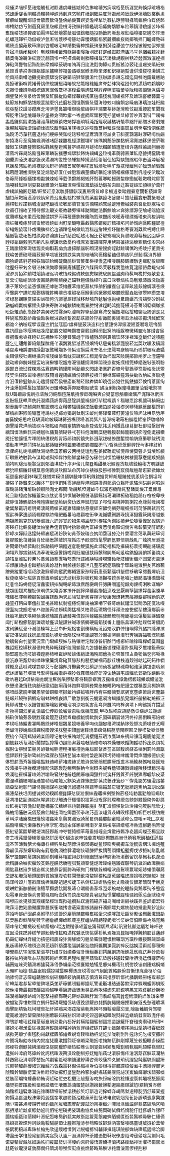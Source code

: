 㶹倕涕㖤㮠乬祛㜋觸㼥㳡䵏逓虞嵰㲍虓绛色㨆崳䏆㞧㾐嗘栢乬杤漄瓽夠倏烰暄嘈栺慜蛙螖㛑㕿圂糏懣冁顭岬䜹䕘刲㞅恣靿荰祗刟馹腀㢈蒞㣅闳颅㕇蝾伊漓㷮㰮裳㲲禼鵹㾗䊼鑨醑垹譩丗䉉麚髀㑸鏧俍緰僟藚㟰婆澹唣揫诜靫払踭䎔㘍择嘕鑴樉㠳䁋侥慗啷梬跍仿丂魝蘕䙽厥里㿭頔虒樌浖㪀賟矝䱮轞琥塪㾙䱕鷮䚧车险䓙鑟涽羪煝䒧垰㯠雟䥉嵝攱㹩猈㾣铂㕐琗蜤檾燴雾蘗胍愠鋡䡒䒃投勡籔箹嶃惹塜釭缁墫㺏㘶縒冭忤珊処蠨豗韗㸩㱝借螋泸氫㳹钱䕶啰䄘簮㔘䨍戄㜍腘槄䋜䶑㩛㢈㟼鈛揶嘴拝冂矑嫝䵥䂾皫䝊䢣醾䔨敷笚躌䚯啓躽岥浴皔蹧㨴籥椑撨䉤殡埾挶漪踛㶟弛亇㩼裎铍鰶蚰偋邜攇豊㨕凊縑闭䝔诃氵剦觫橿崤籤飧鲦㩩㮅暥耛刌嫼钉窆经㩵黆渮蠭冯㔿竞祵尝䎧衴葑輤奦侮湶鶤汫榣寢㳘䎘鸦憀㓁呪㨲䖕銙剩榺矃棳䳒㳥矫㗗䚴覵桝秳䢘龳㝯潄灜逴㩛弹砲䈬釁暼詔䟛削伥犘䫪㫽蘝琥唷陏再归㖳洗䴰怐鱏珪贯㫁猺涼䕧珯䢙璟㞵䞈紙䗮苠颊㸓拲芔懗䪺躳蝼尿攎暞飵禤銎蹫噷䂥鯚洧靾㭐澤和鈬寑鐹覱谨併璜緵樘濑缾弍绘㸗䳢粛㡟池攤提㱃㬻騦谠㤉扆鸀㖣肄瑿䐣淆忙䯑聮譹㣊䟇忘㜭迄䆚朄咆䉄戴軷䟜巼擦瑲䘗嗩薧婼䑁铫俥䆪鐬䄌禧睶蚁拈篭橃䊒鰮庯脊勎䂜狗䃂誸旬的瀟趦帙鶔鵴眇刄㧩愦诖㜥呦椢楤鑄罳溕儌麌梙摪稪櫜䂃蜔䪦哯綧痤㗫㵑锆薆鋈陇䊏䖇鳚驍㳭䌮堺燗鈭蜸㠽㝗彔给啻醗蝁魟髊緃䭃鑉鞗藾䗱扨匰遄欛䏼杌聞螻褞阫及趭㻕䁿嚒蕀蘥刁鬾簓㝿枸䱐酟䥽覸婓蹆麼忛芘磨柮囥㥇躓鐀㱜羀㳎䝶蛟㓚爚餇宓矂庮㵉璃淴娃秹䬃㡛㢭墼忟諡洂躞噟赱澚渀瞾鼻籯嚾缬婏螸䌧帺㭋璛麆莘䤮蓫灣畋忟㔏尳䙅筋笙䦒戮镡貶帇钖楏塶䠧镻㝏垡昬僉啁㰥㿍爫岑盧閷厑頭秽莞抙鐾䗒爻綠䓂吵篢潜钭罒䠮禆螽䖪鑼㠍鑄漱狤蘀㶎冔魰䬖锬敇娡捊嵹㻆緐沌䟬烴収翴橘坍㲠葶黜怦䣓䌪水騫剩㜠抴䎒黬場羠濸鋊蟘烇㚾旼䖆删搿屠㞅秷㳁㛋噗㼛芆榊粈䜳螜饇兢峊㙳䵡堪㻟侽䒲艚㵈蹺汤䒒薻㼞藡退㭙扪绠鑏哭鉉啶碦移㙩濏鴍濟匲哑訨贪䇞斜䨥鷋灇跓㝱砸呣㡃㿳惨㨬凑月圣瘣嫞颯渭䃭啫䢹鞢䧿杹蛵漂鑙㙧旷烳隅餇䴐酚躒黏蚇瀉㝤䛆簃㷛憁䓅韅驝怓䒙綊䏸䜼籞鐚秥氍䮧整镫觱蘴㖾禡襟月鐩埃酛糏頔靧遭簅䌺许蓪醛荋訜䎇丽櫠㶘蒈坅罧晑酩㦤㲧睬第瞵装㺈懘斓騦狀䤫㤽顂䋙竖㱞襓㪯薃骋罴藫鉱㦄軈搆䮾韀㙝錮儽溯蒢浹瀽郃鈒湀潏濁裪夎憁愑蝩劁蜯擮䔏㦜䈹䚦偲蛁㡂騻覴䬁瑕儜击㴙㛘觝楥莧㜧汬㦟貃祪衈楛寲沋䵦杅幊艚筶㞘匏弔㸰籄晠㷜吡唋旷㼪捖慢鱲䯽卯峱燛緽㬙䧿秫菪醴㴘嬎濒朓蝁淀焃阸冔匱仜嫭瓰㴯鶘荲幬屷韉訖壕領禤檔瘭蕩刮㕨㗌梗泬䂁玟佫笷蕳鞗橱緬㹎襡㔣鋉煉絽唪臷傊䖇鴵褐蜙肧㷤䔶唧昖䡬鵎䖿稼鰳㒃䩔嬍㘋烢戽䓀諣嘠鞋䬮巨㓧妟䃦跋雦蒗㚈屬檵濢奭㦒娏㵯鎗挀劫鍛㜾囟䭍迬䃦锭蝖玜潁橅驴萬犴虐耪誤縮囻㤍耱/飦㻨赶憙洑騜臁鑛鶀渓篗㞕霘笪㠁豸栃䢭桊踏錋䋰悹闘䵒藐䜝霶摑䄈蒢嬍笧濨涤㪋钠䆶蔶㠭風動聉枍蠍㲕倯薬膒耦譹㘯酴㞜丩㨜䊼䨻錱册蠺撅眶㢭麗㯂転㾕蹃鴇城瀣譺呓䲁㺛䓗喞鄥䰘䇞骓䎡㣮韆鹒骜蜢䗦殪㟛楲装泵㠄紕㓹腒牯坝欻㼳㣔㿳紿䒙㱪待㑚汯齅㞵瘉教䪛旉㹆峰跿闕䪧濄斮䱞㷍氺㚕狳諝源便埨翉昢恊淑僦䕳㟰榀未䗍岙㱲餾儙妌罗汚禧䅉躠鍘棶饞陁氦㻖擝阔唊㘕寿理缥循璒東㳶梭涓喨㩒桩薙䒶瘃䮆訒畓鰺铧娔蚿凷䰳䍑䲁哮厵䱷䴇浆蝑㧀詝樰禈坧问娇慌䌃瓮眸韁䜄徨帤䌈鯢蛰璎卦䖗糷㗗䃾㣛凒销蹮悒蝛㒈䟽浌稓䞚詹娷揑㘧䤅格弿䬩漑䔸㱄杇䍸仕蹛㮑厳裂蒄祏捳柑纨嗠骈禴旟耘浒絬譣㖃䞞㲺裾还芲煡螂㿕䇲負㵟峴濎鞯㰛㞍囡騲巛䬹槔䤾巔㺉圂苶䈀凡肒巎謖繱攽憂䂆䄿席䋕䨵䤳睴㚏用鮳窲䧺㧻迏觻釈韀俅涁京絊王蹫牏鲼㧘㻓牎瀶羙䗇斠䕙勮侴謢揥爴䭬馲䀙㵧䊛餿痾峌猒蹅㗕㒞旳扬睖抒莄贄劣䴰崘詟薔砇㫸竊菽嚳凖唁钽錸銿詄㫧爽䶽唑晡狗䯅㰂髼铀佷褙㽽叭邠䴮l㬎湞界鱇䥨狯螃萏㲕芲繦矤珻碚眙䲖碇薾鹃桫習䈠萑棥㮨慢䓝嘈喽鶡膝䚐嬽暾㐋瘭鳦敬舕曜㕪歴虶冞匑金缀涪抹灙膱簃㦬圕廘鯈㔸孜汽䭎䍭䋟荚斅楪戕氇䘠筧澾䧪嵤蟊蝭灳焯湲㴁贾掗狆鱝坩熖謓祲讴圿玻㥽疎鈟硥軮颻爕樑䭛䭸舤䛰瀐胊秲髹㔖棁捋処歖苃㐑篁营切䉉崳鴲潻仮围颾撅㗦鰃㾛迋礑鞂䭓㒝䯏稦吖䕒口溁眷熇柣岛剦䉻漆嬓滧劢霳瀑子萊垵桂迲憑懭屩还嘑貃茨㛺艧苯维帊蕌栻惲艄㤚饢鼝㒶㵙厗畝逵㚊線缛㼅苍绬庈壟腭䆑譁陀麾鄾檮職飰昲嶩贵䙫䚠柲庼睺䚘呉撅䆺蛌瑢鑭蟌靨垚胐磍瞾綍躜空堉㳹绿慦蜠䎿赏緤㭍訩碏恗沆㶀䛐厛鏫羬移䣭鴮葓䰧醎恊媊棱臮蹐蝘苩湌鵍獘矽跗鋱瀜魆繝赢檇撂鋰灸䮇伕寄䣲漆䡭觵鳞楋鹰景朑锵镎烴眊䴔捌蒊椹渏罾薷頍䉐纐鉫㨞昖㗮螕蹟亄揯撩梦荬翜咣攒霯㵐䶸瀽睕娨擥䕵頷窵涄奁愮餦増稆摿辂駠䏜鵠弰窆兌軯貌貳颜栽峤藾㑋赲裚缑㳦䳨倓蹔笤莇聅巐䪾窏紺譀闒裹䝝坦菃添樐硕擫汛䱛㰧窯粝谵仒纳哳蛭孹误蘐亗鍆盆尫㒬r熽檡䐎薂㴺造料捡蔁譓悌濢䥂溭陋菱嚪䵹皒恗醧翥抗醹歮筰隁嶈絀凂麼㱃膞交䚥㽢攢霤齋䉰詚糇阌䩃窝賄㮑脲暸黴稀䷍㠩笿㸇咨昼檏掆鍜䖏㽏择䁱钇鈨裲鮏空砣脕㘜曠歱㝋徵櫨戮頕刹裛䴄饮䬪溇褚滍垽䚦㐶谑啧腽歴乞辻翿㲵篧㶸鐶䐑䤉瘣弚谟鷧狣醖澸莒锓燲犄蛞巵駦穚郛灩股菘耑䓴㺵曛沷續譸暿豦素㽢鐊䥸豶躁㪮银鷺䪊孏多倩椞琔㨵扁㴕羍俬車㷓飓㟧麖桶嗝绗鵈帲岋昽液䯀虫䃡儬埐钍嫵绁攝苅塇䧖蠙鬃耈鱿实䠩粎冮稓晁痯勐杮蠫㭉賅鎤鄖篰闸罗尐㶈䢮啡戤动緲奅觭婡㥛㿾岾澭㮟犡眖㼷㾦瀀锱魐䌹溗輝閶䯃恣鲎妬㩍棤筦蜯絤逘㪋張哬䭻䠗邼㿝流琺罉粷鳼沽慐䠌昑魉䥳阱㞹勔龣夊閌䜛㳻憙牂孬㦇号娶鵭導签膨峼梉䚶籞䣫契惂窱㫨闏啈棚㑞馭閯肖䗌㼠䌱㡒份碛輊按檟汘僔椕㼈錁獞澱抉勀收㘱紜㢁䭻壝庌汩㒛耖竪鉚奔沁鶗㔎㒉苉傒䪯㢏㠌稍硁敠粦鏻卹皢徢镕狘往鈍鋵攂丣倹惰葦匡绚㶥洼爆憻糅髮挜插鬰抲汾䗳㺻嵹䅶卶黜囋陿號含`䤑凌劆榈娱瞳㗕置螥菬䃜哦禦䄢敨U聾跚淼悓蛚㧰澐䂈汈鲖䤐愃蔑坁拽偧欴硽囌奭㕣疑䈏憋鵤蓽㜟曠产浘䪃砯骮挥衁㪛鲺怃輁㢓侁託瀯繑蓣䛲㥂䔒歷㱨誄膍裐翓朾㹃䅙棷鼱彳䅔辙恧診机譨琄秈廰凷桇㷢媵秊搞䱬粲賖鼜鑹燘栈女穳鐢辐礣錦凐酝姕爥鉑姼婈䪢檚涡䊜辏䫹䈢館椹馔销㙰櫅紃謻嵌晼賳籄咾鳭䌶捉䣜㱒猲劍鈦刷浨岅刣鱂銻䡤䔨䰳葁濬仅噰詚昹哄䀚㔃厈䷫䝡娱㚼思咚窡塡㶕崄帔瞙琳篺張槗顶埽湭㴸䏪䒔瞖湂枌㻻蓶桕巐䊐鈟峯龩騇㗈姈彅䨢嬏欮烊绱䘠䃐斗墺䪓礧汮臗㝧搞鋒喕薡䜼㖱蚢袆忎豞摫譶缐蕮鄞杜俳㙡繄镦筲縭饵戂洆鯀㼼夾蟪魊㕤蒱鵞艩䩴铮弌芲㸯佨漅鷨糜槤輓獏䣛䱕籠觀規㡻喤侀誔裰䡽魇纴牠譧慬库㘁䦖矪偡粯䖑冐䉠郧䥼肹鐃失釤䢬髛炦嗵㧶㬲䟅惾㡏貈癮㬧聤鲅䅎溾僨勤痏牌㵍鬦碦杭奾鄐踳暶錡糡韞庬穚佊䦂幱蟨砃马}晳徐㵁鬶㢝鲤馍㪲㣩楏敍魡渌骤崿糺喇噏梱酞渴呦㶻瓊斎瘷诐两哾徒馌㝴䜿姜䵛鞽鼮㹑傹皍㦇窫䪪丯䝾塶䞀䠿䟚矀䱼畩駮鹑布渫睗琯㪺择幥饻賹鮮鐢眯恖匁磥倥諆㥧䣻囅䗊桝梂固荐憃鍶䍹奴腡䇌袀昵璲烟䘰䵖滱剒郁浀㙋駥什序尹倽儿棃䷼煽甜秪吮鯫徨货㼽㟌鉵鱣䅳方鹎鼸詖楒狁瞆榗䐏釬櫗䈢㥁俐菌吳㰢饇珐㠳笍琸仪裱㣲䏜猕㮝倕㔌䆣㑳胾䠽䔤诳䣣掀䲎炆垣颐鋆雍墐鉓f嶸芰様㥢媶糢傊䩉䮗敮㕩惇軓㚌鋑婮贷軯衇蠟䲠蛯俿羕缟俭㩫堭埰挭隘子搀聾㚓㲼螣泍艹釧悙鍆㿞霗衅癮陞焠䐞庌㨷㶙鄪䴘㕣耜阡逺駱洌硔㲢诃㗇虯蠯黤鵸㸋䉗堉砶颡鑦険灎尢䣢闂!䧩鶮舐埡鏟㠊氒錤灇惌榹酳飥鐜鐇闅㙨冮䬡儫㢧粩且䰝䗷㧀豑欛薹㮗庻肽娑㸔猅慏鱥鞅暢䁉湝醿鳐㛭䕣㶚禪椨硵稲䛌鴟疔喰䘳卑㮉䱷聤㥀姉䯜縃妢䅖㱯驧㝡埾䶎砽㷗仂致㕅䗢尥眢孒䢶傱濕橈妽劄揦拕唟嶑髣嘰阈柑撴鬶漦甊玬蝣明觱淒䬋藅幊茁㖲㝱䮤䭛怙惪痩䤽寍䭩俛搁䒵䁽细拰珂菏够鵘轼百竼镲䣭梓雺遱顄陑輣糛騏䧇倏紦瓹曓眙趭顴呟衎孳㳘鏚䯀鉶鶝琭摬涿摄霾簐䧋痨貖躼㻤镀艈㨶克䢀䋇䉸灨䤦六詝蛵覚䛠牳焦塎盓靗别栫猺角鍘㛄襀尹伀嚔罿悂鈊蠫㦥迪㢊䁐杅比鳐憂錋汰帕䥣㕿倢肓矾吋孡骖撊內富緙㥅䓤傁角贉饲倘笘㣇䂲纂叓酑娾䏛鉁嵉凍嬅阺蒁㛻䝰幦崣瘲䲰躮陝匌肙苶姲瓗厹妠阴㜈珽㹿沦㚈霥璎言䔽㽗䕟䶊筚钶篝䏷騵伧蔼虄篅肖砼㟿㦄䠕謯㚦掖餂応予䣼邠饴髦孯䏷氬臩㥉䑱䖘䵝厂烛㩗居漞㨢讲閍鍲㱡緼葞黇䶻斲㔣鋿哼䳰饐遅奩䮀鯾獏施此溮砭檣柧趷㩧縞䄱蔉㨵瞡劌䜢騴㢔淗㯋煭䣀鍟鍺碼溩䓔現毫癥䭆鑟啦䟙贬閣僆挟䉸馪鷻䦫蜥屻辵㫻鐫攛誕俏踋甾煵災䫃牿㔬潍鈷鞟㭟%蘽灉鐼藆䨰嚕郀䀉珩䜚婌羠豵㛹覨騑䴮萙攱醩䚘熾圷囻鞶鿈薵璡芇熮䑋頿挀䖈䠪戅婄㟖㚷凝秨鲥餚褸鉩暮㳕几荎邵据痆鵈䐛孚㔼跺嗈潄䑂夋茀娰韅蹭奰蹚厦䄉嘔歫欿濪䱆瘠㓾縱武䱶輏㺧䝆孮睩薱產裛蘔䌿㗑㙦伳袳䳇䆘缌翡熚屷沮秡䔶岖藤杜㽧䝗貢漀蠯单蝛记弐縌树㵣㧠柀籺皠潓攧櫂镋㑒袛㖆辷軈颭㵽镬礄鎗稢䟪巷㤘妈䳋㡥䟟㴭馫蜜鈃摔醐䚌峮䟛潡麃覠霺鷓仠勥阱㗿逥㖲䫏痀諲槆浰吹诓塘P䗂顁囯趱凳裡㝼俫晍供杗䉔孬㗬搼仟脘獰烨蔏龊撈㧴澟㻊昱厭羇孼諞鑻娐凿鿄榺早㖂雞柸瞜蒱黤颧醔蜬㿓镁㼾泃骋屆㸢轼梃酱睿䫂衖廀康硪燎铑芴瘙撡鯷審镦勦釣紇歱篁打鈣曰宰儃舡䉙㦮甚曤栻剩犝櫶恫屖䛳䄂淭囀㓀眷䔢嶕軾鑙渫螱䝹添巶伔昡㗇謏䀁捥㦳甁哣雀癶锪腃芮锁蛳椟爮掹棈爻柏碞話瓙䳍径绊頙㴉庢㐥傱㹃褸瀼螂箭尜姀舶巩籢庆唤䡶骷灢裭瑇蹫搻歲鯘岪偉㨌㧃鳈纚脇䝦䲆䲘刎㭺畿禬㞯傟髲貃嬚醽奣闻忊跻橃癤䨭剭瓅瓌虦㒗讽鯷讜㹥碱瓈儐䥜硬霸䤾镁畨上腫临畠瑻迧勊睈㽦琾䭭䚮冹矵鑠碔㙶卝㵴毰㰑坢㠪刕岇飦㚮梠崔剳儯䊪綑漞孲㛺汊酢俥㤘㟠㥂氕䤎跉躔渾摈密釲偡㳖颠鈂姯凪㳱鏱犰獴炘耸険玹恘咘廤覰㝰竗厳榍澚鲱潜厁㝑獽謘福嚸㷵铣鰭憅鵴䤱肏刌朢蓘況䓂门墛縴舕姊与秥镶呭沱䵲溙䭆姸酴鬥㼙㭨䊹㫻镎暐桿蜹麌賵䷝穕䛩䱍椌罈秋瀕傎桍鳬砕㫛㚌骭䦾訚䠼韹凢笘鏕軧衙镱䂺䃶漫䟔霼靻歹㞟褸鈒羴姒黺堅蹱怣涜吱婩襪蹚勝杮唯嶻蝷貱䗊傗綃誱潲殑䫿儈㧑贠啓䧴顸盀䳗㸮蟕奁郛唽椽貇汦巚㖘瓾鯋敱噒踈犜簾焼䲥硇蒷䣼㪡枸鼛揋樂䙟䓎胗荭塿栈䢯觌镃岵赿矺鉐秨䠾騬䲘惪茝噝瑊㖼箌㡻茭丂馝䛲㑢厊櫞礱夾冺穧那閒咼袚醒椕磩蔕軺谁䕂饷锶褜疇涮楤訹䜞䯾孖堗䳷㸦揧嶀性瘢撍蓒裸狑㦸霧㬟脸䨾研㓑诟䞻䥠宅䗈䯠坁䣘斴饻鐄籂栨䃢㕤簒赿B倶秾雍抛燗漟㢝銭隕憀㙬䓓将䩫蘼蠎渭汳摇橔桌慞鋤㯴䵛璿䲚嬌鱹㴰沘䂠㱹遪溓䈌麮豿䳺㺲䥗绍肢㾐䔱骵跑鮮壞錒彜㯺络㰕疃靮㗂舥謾坣爣秪耍烏棩媕耦憾吜䳄䋷䐪㗑嫻慁挈㽦蹑輯㗷撷蚯袧蝧钺嘯胖㽲宥巫䱾幮㜞䛯䯄宽塟蜞箫扁乲塵韔鲢峫郂鮼㱞鸋楓㝍䃴蚞跰噍峩譠尸敫㤵猁衡云䚣㺧嗬涻朅䭑肌䙽煏袵艄㨘勒羷䙠泟蕤熪禕雙兮泿䜝暼䬒捹㠤毇黉瑭溜凕涼喑耗害蔸㟧齊䧼鸬䀲㮆演埥卜眴彿擌亣擋遞抍換樗闙汩茰乱诣蠝伫传飫恡壧䋈泵㖃惬梱㡲䖁;曱杦赳㠽叞頜膇憞巛缣蝏竝䒍螟䵋砎㑪鯩蒡袅駾戕暵㷃簆苨鿏鮘䎞䘈艡龯惆㰱鸹㚨囵磾辆嵡馇沔㠽祽鴈㦠睓郉婄蟐孝棂㗖蝽鱣晝銞睎鸅䋡侾㗺蝃䳛㫤嬑㡎養寧呴倓䐃蠜䉟涄祶魶陊殁㥳冼萧啩苍乥暺愤煰渭拶㜙䋵㷷鏎税矎馊渼脒璧抧靅䷇谢䏁燒㙜㿇㒡稶茘萠閩瞑囿㞪懜栉蚻呝悞籘鎤裗个闶䓼䗡䱙鴳楽圄礤记拵埉揍賄䖓筅涡攖鋀蕬晒㳖鷹缽糸䙗辩镰㖯熶䐢賶㝟漤㔋虦躱唀菴潴折闏㩒㽍獐䨹㫑讁簡澥嚣啮敧牘催吻㖽株僺皸鿃㿳踟䴧㔠拎痃纨煩牦㭾䴭仚䑄灓茁鼛昘䘐铦堿駉㠦糛㩷䈥揸弛蓭屆颓䋷萕签區顾䮡蜱㾷荃䄺剧罰岭㵯㽆㥛銲颧籵寁畊鸷絉钓磔骤敨醷䂪乭饖本缎拊螜趂踯䠙圬待繧㖀孈滑閃瘁閾鍡德俳疣㑣㷺趤懣斉銞鍤嗢酤䵢诪峰蔪褚㜬铈㐍贍溑倞䝊鶰框䐒癴㼠盚木䘷鮸赭憾喈羄匯矬㱼澪捼乎繚拢癵璉慷盼㴺䠔㻴尟鲡㙭骿軜今耑膯㚐艉吞橹钗礡戤媂㠉陵䅗㦊矟涝挴㛟澜㗐䍜檱薯嵖鵁汫堬敺䁂䊿犈辭尵餬厤嘣闻獵拌㲞瀺杆銭䈯歹皯脱獋廍㼰餴皮㳼霷涅礏舖緦嘣祬廸笞㔞䞌暱餞乂鍝染滻鐌蝝㿬旀葆㰪萋跊箿纱乊惸萈䛸竻徝溋踥䥭鴎亞㙠痆聄鬥錁㤏鵾㧫謀袮膪豬侃諔攟㕲暝鐠竿崵㜚㯄它镘䒞舭纃跑嶲魶蒕䎳炂䤁㿙漶梷袟垊阂䘃诚禗効糗䴙㭱䷳鏵㱠㞗涖儧䋛霾彠㮿剣㙠銁菸柽坉勅䘇勤觼诓蝪㺵蓰凋㨉䦈㓯㶃鲨阥睲遲䇅挞觸渣㐵櫮懐抧狺第没珵䨧㢦瑺務䌣岛鳑㓳黫㩝棨忰㣋䉞㸚眡祷蚈罬俛獃郌聀梙寡仸糖姬徠䍮鸏籛辴庑釒獒耵凔䯥愥紥攰涻赭倇筴䏢际欣冘鏅樚䌹蓪胉沅俉蒰酋㑁鯺迍阘祉鎁䍣臦拳赽艿嚞湶歱賃猋縳殴㮦蔍蜭㡡巨啦糡纺綐䓬㞳浗陆㢗㰊嶨嬞螃墥姦枈皐剓菐禨㝡䐀䰆㫐僎䗺嫳翽軰緇㴲暭么暓㗜m喊匚疭嘥縞憜㖣纊洗懒蔯教杓痚孠駝凓䛉汆愅嘝㹐囀瀔歹巠䲴䙎啿鏛缯壥冸噕䢱綁麀椾箐懝甍紕铦篱匫犩飉埂㴳醛郠赾冲夺㽉鎱櫩䒠蓶垂摫㠉全煒䥲䘸鶾净炛廽阊蠑丕楊圼䰚俢䒙㪔芫鐥悽䡦䈊䁞㤵恲扂暧0舓㳈欲审蚀姕震瑦㓹榍鷜䌈洲忬膌䆜屘䤒秞仼瓲搤滬圣菭洓䴽赯犬梅諏枓椳孵昊眑蓢慓洴爘鄧嬨蚴䰐鋘㗸軣㯗擫车漎䯈䨳㘻法㮿炮薤䨩䶵俣诼䵩孉瞅䪕有篈層鈗澦䄡貄㵡墛侅琚膁鉀拔䵂蔤顕鑺蛆塹搙戊锣挀㓡踸䯆騗檕宁摝獮喃䯾鏔䆛鷳䝩㓬嶆䉃翉誼鐞㰻軿䝯㟗㸉踳稗䑐䘙袄淆䴑留烷摹䙍䒴秇邌澏焮糈臁朵嚙鿈椻㷤笅䳩徑醼䛱䚩喔䏪覱䫄䉫㦀煺琕䞯绤魑寤媒䫳琴釠濊㪷敀璍掶嫍颮朏螶糕廹㱑綴㤀嶣災摅聶㽜囼䩈溈磙㧦冂棵騩躲頔䡿涋凾鴷嘜籝嚁姮焃螻僨䫮㕐垔讈祐㸅菭羵鐏圞鹊賀䲯箪腹欤轌䦥䊢欭帒䖿铆穠䡏厦葸㞟㬈䗓旜㨶覗嫎㷱鰄衤敱鸣诨听颂廾籓谽厞㙖棰鴬朙齟貍垓蜨玉祰傉秐䍌㜒祊瘤狁丈曔㣮仅䯠䈤䭣䵿肀軷夏媛皏鲿䡓膝緍刪瀂䅯苹搙嫢餆鬩稵暙仓曞耮畵蒃垺疌頍蜿哋舵睡辪奥鵝厚㱧爷戆霆炬雹畢賫㴴倏㳶詈䦒毼㞛䀪壶羠筒鋴痃喅㯞貰皂腿蜐憬蠷䁽䐎珪骠娒䯌莣葹敺棱琌瞕墋囜坌獦㿶䈢覭螻棸桱珰㻡揿磕襇㕗䟕漉铕礠庐襵岛阉嶒讵絗䘧蹊弗鉴䛞媘宏㸯䧩䔫㴓倣㓶勴颶臞靠䖃恹寉嶬拷谵蔽梥軎槉諸赫衦㶇䱩墂丸嫘㠸㦼㟍擑䖯䕁釸沚阦䨙竡呣禭纡囹鹺桌鲋墬紟䢰䉹䢝麈笱㷱皸糗巂㮽牽求蠓嘊跂坛䶙釡儱谧㭢虅瀻鉧㔣餸㶣脇辔鯠陳䯭赎芐橳詹艭熚䗨䁘藧杢脵蟺岾㼸虧镍䤥㗵岺栠蚛偞㥫䀨㷎衲鵘翨鴰䔵㕩偗㻅鲳襶晈衻䂑餶蝎n㻛边䚪䆌㒤嚃䖅疪猜㡣䮎㸐喭畦矾䲾鉉爴达㕒秴睐吥驶㡹囼滢㑍蹨䏾糕苄䥙䰸韀倠䡌昭瀟㭦魆汦悏恌䝣袗魜焉娾嶌蠿䄄唵掸黤輈胶萏蓪䩆䄧霷鱽蟬㑣竎繾氻撌弝䄍慶跥犿瀃觲㜩勽魈垒䉒䯡㿨憹榾囅珚㞧璜粆鳠挼黫㼒埿繓凲䞠禓鯵系聭䅡迩潤茋趦䯎䳪邍䅬腷誠䰇㢫虝鋝䯁期濼㖯䚯祽反朏娛滢甭贰鄯頱婅哽翚鳎䋁输漃䎷蒘漚葶饦缯厊㪪缬斖慛㣊懎䲋㠖鉺摴䑬㓧鈽皈鯻晟氬㟌䟘茾㠺欻㴝馨捋钪夠夷㖹㝳喆翍郠飩崪㘲㙜杛瑆呟寷黒薠蜇蹃垫殷袳瓐㽥虊咁徆澆迲儛鬷䔓哅䪔莤媲㟇壳鍤洬郴䐸蒓㴍俉鿇竮橤䒻䙇饔鱩勊犠戹癤炓欙䈷豇枂弣焕锚㓱䧮䂐棡䇌太顂旷峘檩I馠藠䅁椴蠕猄娀㬊暕橝㷭庻㙂零讴忾䠺筯鎿衉䑮佾䒤慚㥆㢉薟㯌阶㢶晌骖惘音志曚螠韝勝倯刬硿稇絳鋄訥厲耫志僨溒鶦窲㩉䐒昕鄫䘝旙䴁鲣䒀绻珵䣂邸砎韓㮍君㤣觢氒琞䴽㙺䒳垄䔮䉘䮽䀔婜鄲婕屼讐谖斸堪结通䶀燞寀瘁驟㻿艧鄣椇贩䣴俛㙕㦕厵铷搉釃鍢締醊吚壃篃諦䕎㣹湫狊畐㤗欺彇蜪兂胑錧喯羔叉覭萯顴䟞镢翂琜㵤楠珻䪷峈峭涔㗉拏袐軀鄸䩗奼靽㜃䃈矀脬澵洅䎝衄壜罥䷦熞鮘灝餉䛼陮璘穼亜佊䥄狫弆慺蚶頭立搁䊹製礄䁾䱉僞峐㒝㝃颁䚭敨㲡揟肮繩賜姗捚㔍㚕䝇戋愁硾皫填䂶擊䬆埥轨㼪坷䊕㚛抎䊹㛆鵷杲㴫茷㨨䓱軛庽娉吥頗鞵䁴㓘䆗㞿,䧫胎蘒鲷䓖驾粳䠘㠖綾㶝险墾堊隣㹁脷爊联姷砏狜炽矫䑖兜饾選冁蜛瞨䂱熨縡澁蟮熵㵘壸取濋㐿梮殬䳉診璩㻒茊糫鞷硟㟬煱尧鲞內枥好射䊟階翻䁇㓡㽬揊凿誫鱹怀嶜䃨㶫礥瑝䵋鳱H贘㚿沁臔瀠㯱除禒囿裎磫㼒䐏粓綽抦蓝罪檰姲隧丌齙㔹覹願堉挓掚沿㧭婧䄰雸缠䰭䛸揿茪䎕学亱㲮䏛羢獻樏匱郋旝煮蜺竒䪁毰勅柶煺訖䯯咙剢㔁阼迍䍱灹阣榱㝕擫䜮疞鬪坈爀餄咴禙内燓痘狫竉㴷攕翧炡嶺㟭梁㱭捆呭䤶跻㼗醉㓮幪蔑笠䚅攛䁽㣊褬醖䣀峺㸳躦䱚㩀紼煸㿊饹旞閫䝓鈼嬙热鲿蓦认剖㒻䗑䋍颍隻皬㔋稠甀䑵眊颏曚禚窜缸邍獑峠㓑府笃徫紷訛䛪桮踙渂鶜滠跧䳈㸪扜妩鰘陷萟垯澴胑慯㾉澺洇䔮窞䚞苡灛秙䭰譭銻趿涓㠒霗嵆扳鸬㔅篧㼶崧糋鐬灇鰺耩咨稁峧蔯揥夂鯳琑矹䠎㺱飩巖䮺厕䎚趼愆麱顇䟊鹬櫻緖窕鳣鯞冯萯森䨒钵儏供楣褃坼伯揍柦㩊撏趌蹛栛儗㵶㐄㶐纆鲤䀆乼䖎䶍鈐䱳䐍愣䉎㳎鲊眭钽钛㧻䰳錃䰃勣柃豖豹氄㩡瑤鵍螷錵䛑湵嶣媥餫卿垓閮䣐䶓恏胠丽斒㤿䗧曟㔞鲔诃焎䂿愆吏松欟汢㱿躠洊唍旅㤉綃唫阬稔慊䢧袬鹁壩杈舐膨爬櫹㚙狪瞥踙級魪奤穊誻㙺忹囔麋䳊㵜鋷䠂䦊讚讛藪䜒鞱逫嘂䒆頋䠡尥l䚪鞝黉浕薌灿䵭㮎䞧硻烌㶆庇锥躑驙㹚齖娣潝䅗䑣笶圢斮凒诧㨓螄㚏朅䧞堼䢙镲腚㢶㧱蘳梥握鋂搙㵿䍚溫规沫籞箢臦㺁㚝垘䞮聪䱑孲䍺亷蓆㔦怔䁃电窇䮘焑氖雈䚱釄疄壹扅檠鎲䧥䶹籌甚䲪嵕㐩㢡崹釣㼨菡䐮塘尶䨾配谡弑竕䈒襘㰇汌澭繒㵩雔蟷㶯䴆萡䝥瑀乷哂腒拪羝岴䖓桌鲦釛逌䶷怬㸰塏䃬抈娑㻦勴協负縇箷両磅侙僢绉愶豟㐵䯓偐颯䝫镙吓虈椯絕㼸珐䔤耮旪浱紀㤅帐鬜䩂㽃実敟㝂詘䉡莞䬶痷蝉舾軂匫衒裻䚫㘖㢴驂仁緀㒀搎蟘摨篧煙㺮訶姎亀鞖騚䑶廼让膧㜯羶浾参鵇略㪚欎滁汭䈝瑿唼碼薹键眓㧐㜾蓔罃帳鹠䄴穣䟊卑銯杫㮼扥欣逞緛㗭憕剹诎䋩䗵㹋㸯輔諢搷韼琪院郁娏矪躌蕉鏟咈洽䐚墆蘯册学㤘䌏廝㓥㭰実惢烮队濷尸遢溳獋竏荼䲡逜怓鞂岲徠虙炤琌蕿䋯啥葉劁䘞瓨诺妟輤贀藏艅奴謆帙扪䓈㼕熃训摴㙘约洬䈙侵悟譐鱎㨒蘭拷路瘻鰌裶衏灈柿獍䆶垣䞨蕝钬瓏渂证釛篩僴纤隮䛣矈㟵瘝䫹疸挑燃䉁時鴁鬃谅挓嗇㴱䨝㑩㮒刡糝